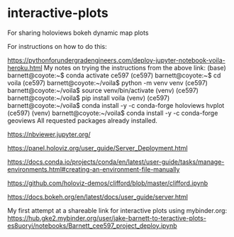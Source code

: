 # interactive-plots
For sharing holoviews bokeh dynamic map plots

For instructions on how to do this:

https://pythonforundergradengineers.com/deploy-jupyter-notebook-voila-heroku.html
My notes on trying the instructions from the above link:
(base) barnett@coyote:~$ conda activate ce597
(ce597) barnett@coyote:~$ cd voila
(ce597) barnett@coyote:~/voila$ python -m venv venv
(ce597) barnett@coyote:~/voila$ source venv/bin/activate
(venv) (ce597) barnett@coyote:~/voila$ pip install voila
(venv) (ce597) barnett@coyote:~/voila$ conda install -y -c conda-forge holoviews hvplot
(ce597) (venv) barnett@coyote:~/voila$ conda install -y -c conda-forge geoviews
 All requested packages already installed.



https://nbviewer.jupyter.org/

https://panel.holoviz.org/user_guide/Server_Deployment.html

https://docs.conda.io/projects/conda/en/latest/user-guide/tasks/manage-environments.html#creating-an-environment-file-manually

https://github.com/holoviz-demos/clifford/blob/master/clifford.ipynb

https://docs.bokeh.org/en/latest/docs/user_guide/server.html

My first attempt at a shareable link for interactive plots using mybinder.org:
https://hub.gke2.mybinder.org/user/jake-barnett-to-teractive-plots-es8uoryi/notebooks/Barnett_cee597_project_deploy.ipynb
